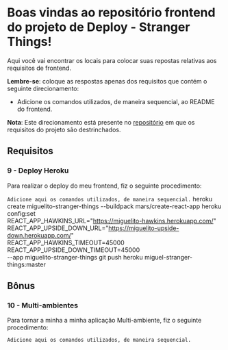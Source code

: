 # Boas vindas ao repositório frontend do projeto de Deploy - Stranger Things!

Aqui você vai encontrar os locais para colocar suas repostas relativas aos requisitos de frontend.

**Lembre-se**: coloque as respostas apenas dos requisitos que contém o seguinte direcionamento:

  - Adicione os comandos utilizados, de maneira sequencial, ao README do frontend.

**Nota**: Este direcionamento está presente no [repositório](https://github.com/tryber/sd-01-project-stranger-things) em que os requisitos do projeto são destrinchados.

## Requisitos

### 9 - Deploy Heroku

Para realizar o deploy do meu frontend, fiz o seguinte procedimento:

`Adicione aqui os comandos utilizados, de maneira sequencial.`
heroku create miguelito-stranger-things --buildpack mars/create-react-app
heroku config:set \
REACT_APP_HAWKINS_URL="https://miguelito-hawkins.herokuapp.com/" \
REACT_APP_UPSIDE_DOWN_URL="https://miguelito-upside-down.herokuapp.com/" \
REACT_APP_HAWKINS_TIMEOUT=45000 \
REACT_APP_UPSIDE_DOWN_TIMEOUT=45000 \
--app miguelito-stranger-things
git push heroku miguel-stranger-things:master

## Bônus

### 10 - Multi-ambientes

Para tornar a minha a minha aplicação Multi-ambiente, fiz o seguinte procedimento:

`Adicione aqui os comandos utilizados, de maneira sequencial.`
